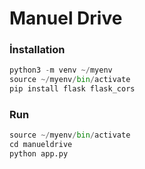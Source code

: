 # Manuel Drive

### İnstallation

```python
python3 -m venv ~/myenv
source ~/myenv/bin/activate
pip install flask flask_cors
```

### Run

```python
source ~/myenv/bin/activate
cd manueldrive
python app.py
```
